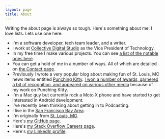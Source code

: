 ```yaml
---
layout: page
title: About
---
```


Writing the about page is always so tough. Here's something about me: I love lists. Lets use one here.

* I'm a software developer, tech team leader, and a writer.
* I work at [Collective Digital Studio](http://collectivedigitalstudio.com) as the Vice President of Technology.
* In my free time I make various projects. You can see [a list of the notable ones here](/projects).
* You can get a hold of me in a number of ways. All of which are detailed on [the Contact page](/contact).
* Previously I wrote a very popular blog about making fun of St. Louis, MO news items entitled [Punching Kitty](http://punchingkitty.com). [I won a number of awards, garnered a bit of recognition, and appeared on various other media](http://punchingkitty.com/about) because of my work on Punching Kitty.
* I'm a Mac guy but currently rock a Moto X phone and have started to get interested in Android development.
* I've recently been thinking about getting in to Podcasting.
* I live in the [San Francisco Bay Area](https://goo.gl/maps/5Z0ok).
* I'm originally from [St. Louis, MO](https://goo.gl/maps/AD6fG).
* Here's [my GitHub page](https://github.com/mikeflynn).
* Here's [my Stack Overflow Careers page](https://careers.stackoverflow.com/cv/edit/99934).
* Here's [my LinkedIn profile](http://linkedin.com/in/flynn).